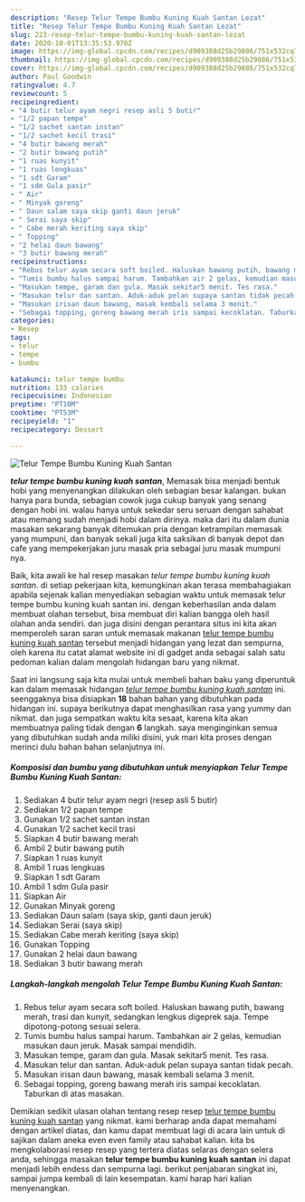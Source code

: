 ```yaml
---
description: "Resep Telur Tempe Bumbu Kuning Kuah Santan Lezat"
title: "Resep Telur Tempe Bumbu Kuning Kuah Santan Lezat"
slug: 223-resep-telur-tempe-bumbu-kuning-kuah-santan-lezat
date: 2020-10-01T13:35:53.970Z
image: https://img-global.cpcdn.com/recipes/d909388d25b29886/751x532cq70/telur-tempe-bumbu-kuning-kuah-santan-foto-resep-utama.jpg
thumbnail: https://img-global.cpcdn.com/recipes/d909388d25b29886/751x532cq70/telur-tempe-bumbu-kuning-kuah-santan-foto-resep-utama.jpg
cover: https://img-global.cpcdn.com/recipes/d909388d25b29886/751x532cq70/telur-tempe-bumbu-kuning-kuah-santan-foto-resep-utama.jpg
author: Paul Goodwin
ratingvalue: 4.7
reviewcount: 5
recipeingredient:
- "4 butir telur ayam negri resep asli 5 butir"
- "1/2 papan tempe"
- "1/2 sachet santan instan"
- "1/2 sachet kecil trasi"
- "4 butir bawang merah"
- "2 butir bawang putih"
- "1 ruas kunyit"
- "1 ruas lengkuas"
- "1 sdt Garam"
- "1 sdm Gula pasir"
- " Air"
- " Minyak goreng"
- " Daun salam saya skip ganti daun jeruk"
- " Serai saya skip"
- " Cabe merah keriting saya skip"
- " Topping"
- "2 helai daun bawang"
- "3 butir bawang merah"
recipeinstructions:
- "Rebus telur ayam secara soft boiled. Haluskan bawang putih, bawang merah, trasi dan kunyit, sedangkan lengkus digeprek saja. Tempe dipotong-potong sesuai selera."
- "Tumis bumbu halus sampai harum. Tambahkan air 2 gelas, kemudian masukan daun jeruk. Masak sampai mendidih."
- "Masukan tempe, garam dan gula. Masak sekitar5 menit. Tes rasa."
- "Masukan telur dan santan. Aduk-aduk pelan supaya santan tidak pecah."
- "Masukan irisan daun bawang, masak kembali selama 3 menit."
- "Sebagai topping, goreng bawang merah iris sampai kecoklatan. Taburkan di atas masakan."
categories:
- Resep
tags:
- telur
- tempe
- bumbu

katakunci: telur tempe bumbu 
nutrition: 133 calories
recipecuisine: Indonesian
preptime: "PT10M"
cooktime: "PT53M"
recipeyield: "1"
recipecategory: Dessert

---
```



![Telur Tempe Bumbu Kuning Kuah Santan](https://img-global.cpcdn.com/recipes/d909388d25b29886/751x532cq70/telur-tempe-bumbu-kuning-kuah-santan-foto-resep-utama.jpg)

<b><i>telur tempe bumbu kuning kuah santan</i></b>, Memasak bisa menjadi bentuk hobi yang menyenangkan dilakukan oleh sebagian besar kalangan. bukan hanya para bunda, sebagian cowok juga cukup banyak yang senang dengan hobi ini. walau hanya untuk sekedar seru seruan dengan sahabat atau memang sudah menjadi hobi dalam dirinya. maka dari itu dalam dunia masakan sekarang banyak ditemukan pria dengan ketrampilan memasak yang mumpuni, dan banyak sekali juga kita saksikan di banyak depot dan cafe yang mempekerjakan juru masak pria sebagai juru masak mumpuni nya.

Baik, kita awali ke hal resep masakan <i>telur tempe bumbu kuning kuah santan</i>. di setiap pekerjaan kita, kemungkinan akan terasa membahagiakan apabila sejenak kalian menyediakan sebagian waktu untuk memasak telur tempe bumbu kuning kuah santan ini. dengan keberhasilan anda dalam membuat olahan tersebut, bisa membuat diri kalian bangga oleh hasil olahan anda sendiri. dan juga disini dengan perantara situs ini kita akan memperoleh saran saran untuk memasak makanan <u>telur tempe bumbu kuning kuah santan</u> tersebut menjadi hidangan yang lezat dan sempurna, oleh karena itu catat alamat website ini di gadget anda sebagai salah satu pedoman kalian dalam mengolah hidangan baru yang nikmat.




Saat ini langsung saja kita mulai untuk membeli bahan baku yang diperuntuk kan dalam memasak hidangan <u><i>telur tempe bumbu kuning kuah santan</i></u> ini. seenggaknya bisa disiapkan <b>18</b> bahan bahan yang dibutuhkan pada hidangan ini. supaya berikutnya dapat menghasilkan rasa yang yummy dan nikmat. dan juga sempatkan waktu kita sesaat, karena kita akan membuatnya paling tidak dengan <b>6</b> langkah. saya menginginkan semua yang dibutuhkan sudah anda miliki disini, yuk mari kita proses dengan merinci dulu bahan bahan selanjutnya ini.

<!--inarticleads1-->

##### Komposisi dan bumbu yang dibutuhkan untuk menyiapkan Telur Tempe Bumbu Kuning Kuah Santan:

1. Sediakan 4 butir telur ayam negri (resep asli 5 butir)
1. Sediakan 1/2 papan tempe
1. Gunakan 1/2 sachet santan instan
1. Gunakan 1/2 sachet kecil trasi
1. Siapkan 4 butir bawang merah
1. Ambil 2 butir bawang putih
1. Siapkan 1 ruas kunyit
1. Ambil 1 ruas lengkuas
1. Siapkan 1 sdt Garam
1. Ambil 1 sdm Gula pasir
1. Siapkan  Air
1. Gunakan  Minyak goreng
1. Sediakan  Daun salam (saya skip, ganti daun jeruk)
1. Sediakan  Serai (saya skip)
1. Sediakan  Cabe merah keriting (saya skip)
1. Gunakan  Topping
1. Gunakan 2 helai daun bawang
1. Sediakan 3 butir bawang merah




<!--inarticleads2-->

##### Langkah-langkah mengolah Telur Tempe Bumbu Kuning Kuah Santan:

1. Rebus telur ayam secara soft boiled. Haluskan bawang putih, bawang merah, trasi dan kunyit, sedangkan lengkus digeprek saja. Tempe dipotong-potong sesuai selera.
1. Tumis bumbu halus sampai harum. Tambahkan air 2 gelas, kemudian masukan daun jeruk. Masak sampai mendidih.
1. Masukan tempe, garam dan gula. Masak sekitar5 menit. Tes rasa.
1. Masukan telur dan santan. Aduk-aduk pelan supaya santan tidak pecah.
1. Masukan irisan daun bawang, masak kembali selama 3 menit.
1. Sebagai topping, goreng bawang merah iris sampai kecoklatan. Taburkan di atas masakan.




Demikian sedikit ulasan olahan tentang resep resep <u>telur tempe bumbu kuning kuah santan</u> yang nikmat. kami berharap anda dapat memahami dengan artikel diatas, dan kamu dapat membuat lagi di acara lain untuk di sajikan dalam aneka even even family atau sahabat kalian. kita bs mengkolaborasi resep resep yang tertera diatas selaras dengan selera anda, sehingga masakan <b>telur tempe bumbu kuning kuah santan</b> ini dapat menjadi lebih endess dan sempurna lagi. berikut penjabaran singkat ini, sampai jumpa kembali di lain kesempatan. kami harap hari kalian menyenangkan.

